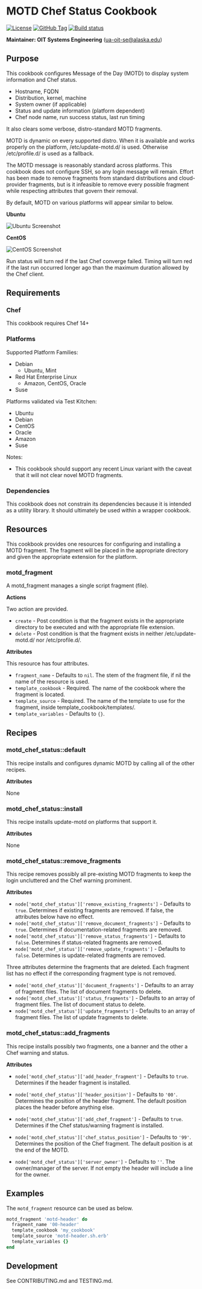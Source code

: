 # MOTD Chef Status Cookbook

[![License](https://img.shields.io/github/license/ualaska-it/motd_chef_status.svg)](https://github.com/ualaska-it/motd_chef_status)
[![GitHub Tag](https://img.shields.io/github/tag/ualaska-it/motd_chef_status.svg)](https://github.com/ualaska-it/motd_chef_status)
[![Build status](https://ci.appveyor.com/api/projects/status/wrgbu7h3iv4cfwjt/branch/master?svg=true)](https://ci.appveyor.com/project/UAlaska/motd-chef-status/branch/master)

__Maintainer: OIT Systems Engineering__ (<ua-oit-se@alaska.edu>)

## Purpose

This cookbook configures Message of the Day (MOTD) to display system information and Chef status.

* Hostname, FQDN
* Distribution, kernel, machine
* System owner (if applicable)
* Status and update information (platform dependent)
* Chef node name, run success status, last run timing

It also clears some verbose, distro-standard MOTD fragments.

MOTD is dynamic on every supported distro.
When it is available and works properly on the platform, /etc/update-motd.d/ is used. Otherwise /etc/profile.d/ is used as a fallback.

The MOTD message is reasonably standard across platforms.
This cookbook does not configure SSH, so any login message will remain.
Effort has been made to remove fragments from standard distributions and cloud-provider fragments, but is it infeasible to remove every possible fragment while respecting attributes that govern their removal.

By default, MOTD on various platforms will appear similar to below.

__Ubuntu__

![Ubuntu Screenshot](https://alaska.edu/files/oit/github/motd_chef_status_screenshot_v_0_2_ubuntu_18.png)

__CentOS__

![CentOS Screenshot](https://alaska.edu/files/oit/github/motd_chef_status_screenshot_v_0_2_centos_7.png)

Run status will turn red if the last Chef converge failed.
Timing will turn red if the last run occurred longer ago than the maximum duration allowed by the Chef client.

## Requirements

### Chef

This cookbook requires Chef 14+

### Platforms

Supported Platform Families:

* Debian
  * Ubuntu, Mint
* Red Hat Enterprise Linux
  * Amazon, CentOS, Oracle
* Suse

Platforms validated via Test Kitchen:

* Ubuntu
* Debian
* CentOS
* Oracle
* Amazon
* Suse

Notes:

* This cookbook should support any recent Linux variant with the caveat that it will not clear novel MOTD fragments.

### Dependencies

This cookbook does not constrain its dependencies because it is intended as a utility library.
It should ultimately be used within a wrapper cookbook.

## Resources

This cookbook provides one resources for configuring and installing a MOTD fragment.
The fragment will be placed in the appropriate directory and given the appropriate extension for the platform.

### motd_fragment

A motd_fragment manages a single script fragment (file).

__Actions__

Two action are provided.

* `create` - Post condition is that the fragment exists in the appropriate directory to be executed and with the appropriate file extension.
* `delete` - Post condition is that the fragment exists in neither /etc/update-motd.d/ nor /etc/profile.d/.

__Attributes__

This resource has four attributes.

* `fragment_name` - Defaults to `nil`.
The stem of the fragment file, if nil the name of the resource is used.
* `template_cookbook` - Required.
The name of the cookbook where the fragment is located.
* `template_source` - Required.
The name of the template to use for the fragment, inside template_cookbook/templates/.
* `template_variables` - Defaults to `{}`.

## Recipes

### motd_chef_status::default

This recipe installs and configures dynamic MOTD by calling all of the other recipes.

__Attributes__

None

### motd_chef_status::install

This recipe installs update-motd on platforms that support it.

__Attributes__

None

### motd_chef_status::remove_fragments

This recipe removes possibly all pre-existing MOTD fragments to keep the login uncluttered and the Chef warning prominent.

__Attributes__

* `node['motd_chef_status']['remove_existing_fragments']` - Defaults to `true`.
Determines if existing fragments are removed. If false, the attributes below have no effect.
* `node['motd_chef_status']['remove_document_fragments']` - Defaults to `true`.
Determines if documentation-related fragments are removed.
* `node['motd_chef_status']['remove_status_fragments']` - Defaults to `false`.
Determines if status-related fragments are removed.
* `node['motd_chef_status']['remove_update_fragments']` - Defaults to `false`.
Determines is update-related fragments are removed.

Three attributes determine the fragments that are deleted.
Each fragment list has no effect if the corresponding fragment type is not removed.

* `node['motd_chef_status']['document_fragments']` - Defaults to an array of fragment files.
The list of document fragments to delete.
* `node['motd_chef_status']['status_fragments']` - Defaults to an array of fragment files.
The list of document status to delete.
* `node['motd_chef_status']['update_fragments']` - Defaults to an array of fragment files.
The list of update fragments to delete.

### motd_chef_status::add_fragments

This recipe installs possibly two fragments, one a banner and the other a Chef warning and status.

__Attributes__

* `node['motd_chef_status']['add_header_fragment']` - Defaults to `true`.
Determines if the header fragment is installed.
* `node['motd_chef_status']['header_position']` - Defaults to `'00'`.
Determines the position of the header fragment.
The default position places the header before anything else.

* `node['motd_chef_status']['add_chef_fragment']` - Defaults to `true`.
Determines if the Chef status/warning fragment is installed.
* `node['motd_chef_status']['chef_status_position']` - Defaults to `'99'`.
Determines the position of the Chef fragment.  The default position is at the end of the MOTD.

* `node['motd_chef_status']['server_owner']` - Defaults to `''`.
The owner/manager of the server.
If not empty the header will include a line for the owner.

## Examples

The `motd_fragment` resource can be used as below.

```ruby
motd_fragment 'motd-header' do
  fragment_name '00-header'
  template_cookbook 'my_cookbook'
  template_source 'motd-header.sh.erb'
  template_variables {}
end
```

## Development

See CONTRIBUTING.md and TESTING.md.
